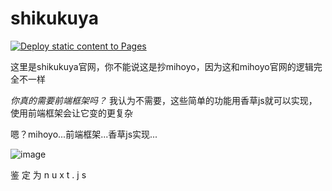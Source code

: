 # shikukuya

[![Deploy static content to Pages](https://github.com/shikukuya/shikukuya.github.io/actions/workflows/static.yml/badge.svg?branch=master)](https://github.com/shikukuya/shikukuya.github.io/actions/workflows/static.yml)

这里是shikukuya官网，你不能说这是抄mihoyo，因为这和mihoyo官网的逻辑完全不一样

*你真的需要前端框架吗？* 我认为不需要，这些简单的功能用香草js就可以实现，使用前端框架会让它变的更复杂

嗯？mihoyo...前端框架...香草js实现...

![image](https://user-images.githubusercontent.com/89395757/212447427-2958c135-f921-4a4e-bde5-2abd270ba1b3.png)

鉴 定 为 n u x t . j s
